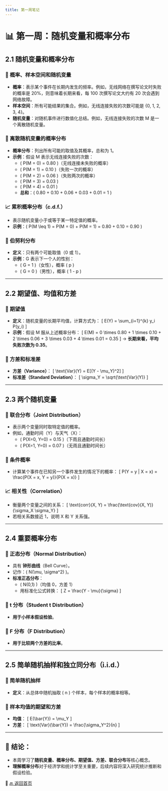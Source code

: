 ```yaml
---
title: 第一周笔记
---
```


# 📊 第一周：随机变量和概率分布

## 2.1 随机变量和概率分布
### 📌 概率、样本空间和随机变量
- **概率**：表示某个事件在长期内发生的频率。例如，无线网络在撰写论文时失败的概率是 20%，则意味着长期来看，每 100 次撰写论文大约有 20 次会遇到网络故障。
- **样本空间**：所有可能结果的集合。例如，无线连接失败的次数可能是 {0, 1, 2, 3, 4}。
- **随机变量**：对随机事件进行数值化总结。例如，无线连接失败的次数 M 是一个离散随机变量。

### 🎯 离散随机变量的概率分布
- **概率分布**：列出所有可能的取值及其概率，总和为 1。
- **示例**：假设 M 表示无线连接失败的次数：
  - \( P(M = 0) = 0.80 \)（无线连接未失败的概率）
  - \( P(M = 1) = 0.10 \)（失败一次的概率）
  - \( P(M = 2) = 0.06 \)（失败两次的概率）
  - \( P(M = 3) = 0.03 \)
  - \( P(M = 4) = 0.01 \)
  - **总和**：\( 0.80 + 0.10 + 0.06 + 0.03 + 0.01 = 1 \)

### 📈 累积概率分布（c.d.f.）
- 表示随机变量小于或等于某一特定值的概率。
- **示例**：\( P(M \leq 1) = P(M = 0) + P(M = 1) = 0.80 + 0.10 = 0.90 \)

### 🎯 伯努利分布
- **定义**：只有两个可能取值（0 或 1）。
- **示例**：G 表示下一个人的性别：
  - \( G = 1 \)（女性），概率 \( p \)
  - \( G = 0 \)（男性），概率 \( 1 - p \)

---

## 2.2 期望值、均值和方差
### 📌 期望值
- **定义**：随机变量的长期平均值，计算方式为：
  \[
  E(Y) = \sum_{i=1}^{k} y_i P(y_i)
  \]
- **示例**：假设 M 服从上述概率分布：
  \[
  E(M) = 0 \times 0.80 + 1 \times 0.10 + 2 \times 0.06 + 3 \times 0.03 + 4 \times 0.01 = 0.35
  \]
  → **长期来看，平均失败次数为 0.35**。

### 🎯 方差和标准差
- **方差（Variance）**：
  \[
  \text{Var}(Y) = E[(Y - \mu_Y)^2]
  \]
- **标准差（Standard Deviation）**：
  \[
  \sigma_Y = \sqrt{\text{Var}(Y)}
  \]

---

## 2.3 两个随机变量
### 📌 联合分布（Joint Distribution）
- 表示两个变量同时取特定值的概率。
- 例如，通勤时间（Y）与天气（X）：
  - \( P(X=0, Y=0) = 0.15 \)（下雨且通勤时间长）
  - \( P(X=1, Y=0) = 0.07 \)（无雨且通勤时间长）

### 🎯 条件概率
- 计算某个事件在已知另一个事件发生的情况下的概率：
  \[
  P(Y = y | X = x) = \frac{P(X = x, Y = y)}{P(X = x)}
  \]

### 📈 相关性（Correlation）
- 衡量两个变量之间的关系：
  \[
  \text{corr}(X, Y) = \frac{\text{cov}(X, Y)}{\sigma_X \sigma_Y}
  \]
- 若相关系数接近 1，说明 X 和 Y 关系强。

---

## 2.4 重要概率分布
### 🎯 正态分布（Normal Distribution）
- 具有 **钟形曲线**（Bell Curve）。
- 记作：\( N(\mu, \sigma^2) \)。
- **标准正态分布**：
  - \( N(0,1) \)（均值 0，方差 1）
  - 用标准化公式转换：
    \[
    Z = \frac{Y - \mu}{\sigma}
    \]

### 📌 t 分布（Student t Distribution）
- **用于小样本假设检验**。

### 📌 F 分布（F Distribution）
- **用于比较两个方差的比率**。

---

## 2.5 简单随机抽样和独立同分布（i.i.d.）
### 📌 简单随机抽样
- **定义**：从总体中随机抽取 \( n \) 个样本，每个样本的概率相等。

### 🎯 样本均值的期望和方差
- **均值**：
  \[
  E(\bar{Y}) = \mu_Y
  \]
- **方差**：
  \[
  \text{Var}(\bar{Y}) = \frac{\sigma_Y^2}{n}
  \]

---

## 📌 结论：
- 本周学习了**随机变量、概率分布、期望值、方差、联合分布**等核心概念。
- **理解概率分布**对于经济学和统计学至关重要，后续内容将深入研究统计推断和假设检验。

📌 [🔙 返回首页](../index.md)
